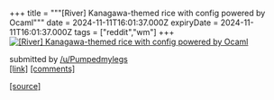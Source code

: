 +++
title = """[River] Kanagawa-themed rice with config powered by Ocaml"""
date = 2024-11-11T16:01:37.000Z
expiryDate = 2024-11-11T16:01:37.000Z
tags = ["reddit","wm"]
+++
[![[River] Kanagawa-themed rice with config powered by Ocaml](https://b.thumbs.redditmedia.com/dF5ZJcQF7EoHeG94J6dUpoWa8p25A3z_fdZ_I298tFA.jpg "[River] Kanagawa-themed rice with config powered by Ocaml")](https://www.reddit.com/r/unixporn/comments/1govlg6/river_kanagawathemed_rice_with_config_powered_by/)

submitted by [/u/Pumpedmylegs](https://www.reddit.com/user/Pumpedmylegs)  
[\[link\]](https://www.reddit.com/gallery/1govlg6) [\[comments\]](https://www.reddit.com/r/unixporn/comments/1govlg6/river_kanagawathemed_rice_with_config_powered_by/)

[[source]](https://www.reddit.com/r/unixporn/comments/1govlg6/river_kanagawathemed_rice_with_config_powered_by/)
